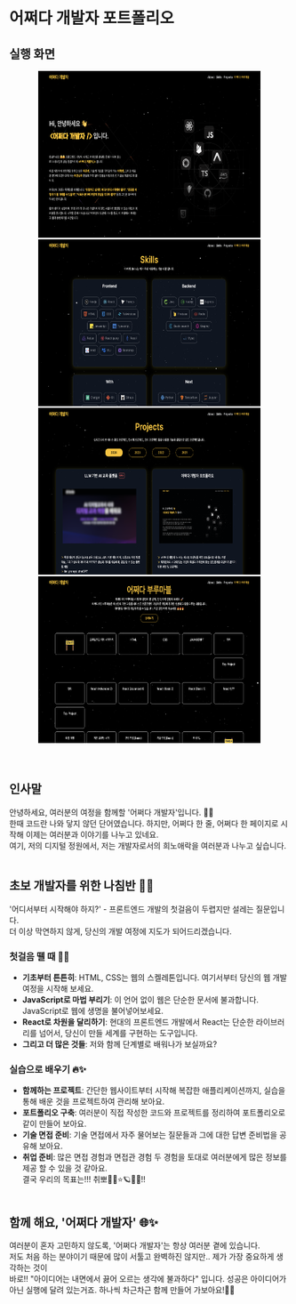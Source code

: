 # 어쩌다 개발자 포트폴리오

## 실행 화면

<div style="text-align:center;">
<img src="./public/main/1.png" width="400" height="300" title="dev"/>
<img src="./public/main/2.png" width="400" height="300" title="dev"/>
</div>
<div style="text-align:center;">
<img src="./public/main/3.png" width="400" height="300" title="dev"/>
<img src="./public/main/4.png" width="400" height="300" title="dev"/>
</div>
<br /><br />

## 인사말

안녕하세요, 여러분의 여정을 함께할 '어쩌다 개발자'입니다. 👋✨<br />
한때 코드란 나와 닿지 않던 단어였습니다. 하지만, 어쩌다 한 줄, 어쩌다 한 페이지로 시작해 이제는 여러분과 이야기를 나누고 있네요.<br />
여기, 저의 디지털 정원에서, 저는 개발자로서의 희노애락을 여러분과 나누고 싶습니다.<br /><br />

## 초보 개발자를 위한 나침반 🧭✨

'어디서부터 시작해야 하지?' - 프론트엔드 개발의 첫걸음이 두렵지만 설레는 질문입니다. <br />
더 이상 막연하지 않게, 당신의 개발 여정에 지도가 되어드리겠습니다.

### 첫걸음 뗄 때 🚀✨

- **기초부터 튼튼히**: HTML, CSS는 웹의 스켈레톤입니다. 여기서부터 당신의 웹 개발 여정을 시작해 보세요.
- **JavaScript로 마법 부리기**: 이 언어 없이 웹은 단순한 문서에 불과합니다. JavaScript로 웹에 생명을 불어넣어보세요.
- **React로 차원을 달리하기**: 현대의 프론트엔드 개발에서 React는 단순한 라이브러리를 넘어서, 당신이 만들 세계를 구현하는 도구입니다.
- **그리고 더 많은 것들**: 저와 함께 단계별로 배워나가 보실까요?

### 실습으로 배우기 🔥✨

- **함께하는 프로젝트**: 간단한 웹사이트부터 시작해 복잡한 애플리케이션까지, 실습을 통해 배운 것을 프로젝트하여 관리해 보아요.
- **포트폴리오 구축**: 여러분이 직접 작성한 코드와 프로젝트를 정리하여 포트폴리오로 같이 만들어 보아요.
- **기술 면접 준비**: 기술 면접에서 자주 물어보는 질문들과 그에 대한 답변 준비법을 공유해 보아요.
- **취업 준비**: 많은 면접 경험과 면접관 경험 두 경험을 토대로 여러분에게 많은 정보를 제공 할 수 있을 것 같아요. <br />결국 우리의 목표는!!! 취뽀🌟✨⭐️🪐🌈🔥!!<br /><br />

## 함께 해요, '어쩌다 개발자' 🌐✨

여러분이 혼자 고민하지 않도록, '어쩌다 개발자'는 항상 여러분 곁에 있습니다. <br />
저도 처음 하는 분야이기 때문에 많이 서툴고 완벽하진 않지만.. 제가 가장 중요하게 생각하는 것이 <br /> 바로!! "아이디어는 내면에서 끓어 오르는 생각에 불과하다" 입니다. 성공은 아이디어가 아닌 실행에 달려 있는거죠. 하나씩 차근차근 함께 만들어 가보아요!🌟✨
